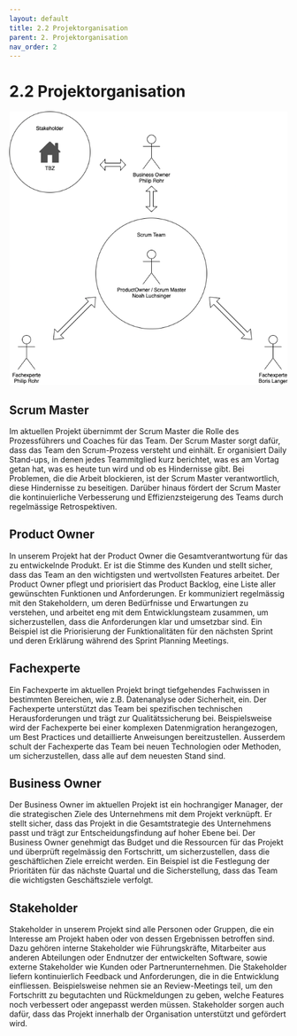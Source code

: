 ```yaml
---
layout: default
title: 2.2 Projektorganisation
parent: 2. Projektorganisation
nav_order: 2
---
```


# 2.2 Projektorganisation 

![](../anhang/download.png)

## Scrum Master

Im aktuellen Projekt übernimmt der Scrum Master die Rolle des Prozessführers und Coaches für das Team. Der Scrum Master sorgt dafür, dass das Team den Scrum-Prozess versteht und einhält. Er organisiert Daily Stand-ups, in denen jedes Teammitglied kurz berichtet, was es am Vortag getan hat, was es heute tun wird und ob es Hindernisse gibt. Bei Problemen, die die Arbeit blockieren, ist der Scrum Master verantwortlich, diese Hindernisse zu beseitigen. Darüber hinaus fördert der Scrum Master die kontinuierliche Verbesserung und Effizienzsteigerung des Teams durch regelmässige Retrospektiven.

## Product Owner

In unserem Projekt hat der Product Owner die Gesamtverantwortung für das zu entwickelnde Produkt. Er ist die Stimme des Kunden und stellt sicher, dass das Team an den wichtigsten und wertvollsten Features arbeitet. Der Product Owner pflegt und priorisiert das Product Backlog, eine Liste aller gewünschten Funktionen und Anforderungen. Er kommuniziert regelmässig mit den Stakeholdern, um deren Bedürfnisse und Erwartungen zu verstehen, und arbeitet eng mit dem Entwicklungsteam zusammen, um sicherzustellen, dass die Anforderungen klar und umsetzbar sind. Ein Beispiel ist die Priorisierung der Funktionalitäten für den nächsten Sprint und deren Erklärung während des Sprint Planning Meetings.

## Fachexperte

Ein Fachexperte im aktuellen Projekt bringt tiefgehendes Fachwissen in bestimmten Bereichen, wie z.B. Datenanalyse oder Sicherheit, ein. Der Fachexperte unterstützt das Team bei spezifischen technischen Herausforderungen und trägt zur Qualitätssicherung bei. Beispielsweise wird der Fachexperte bei einer komplexen Datenmigration herangezogen, um Best Practices und detaillierte Anweisungen bereitzustellen. Ausserdem schult der Fachexperte das Team bei neuen Technologien oder Methoden, um sicherzustellen, dass alle auf dem neuesten Stand sind.

## Business Owner

Der Business Owner im aktuellen Projekt ist ein hochrangiger Manager, der die strategischen Ziele des Unternehmens mit dem Projekt verknüpft. Er stellt sicher, dass das Projekt in die Gesamtstrategie des Unternehmens passt und trägt zur Entscheidungsfindung auf hoher Ebene bei. Der Business Owner genehmigt das Budget und die Ressourcen für das Projekt und überprüft regelmässig den Fortschritt, um sicherzustellen, dass die geschäftlichen Ziele erreicht werden. Ein Beispiel ist die Festlegung der Prioritäten für das nächste Quartal und die Sicherstellung, dass das Team die wichtigsten Geschäftsziele verfolgt.

## Stakeholder

Stakeholder in unserem Projekt sind alle Personen oder Gruppen, die ein Interesse am Projekt haben oder von dessen Ergebnissen betroffen sind. Dazu gehören interne Stakeholder wie Führungskräfte, Mitarbeiter aus anderen Abteilungen oder Endnutzer der entwickelten Software, sowie externe Stakeholder wie Kunden oder Partnerunternehmen. Die Stakeholder liefern kontinuierlich Feedback und Anforderungen, die in die Entwicklung einfliessen. Beispielsweise nehmen sie an Review-Meetings teil, um den Fortschritt zu begutachten und Rückmeldungen zu geben, welche Features noch verbessert oder angepasst werden müssen. Stakeholder sorgen auch dafür, dass das Projekt innerhalb der Organisation unterstützt und gefördert wird.